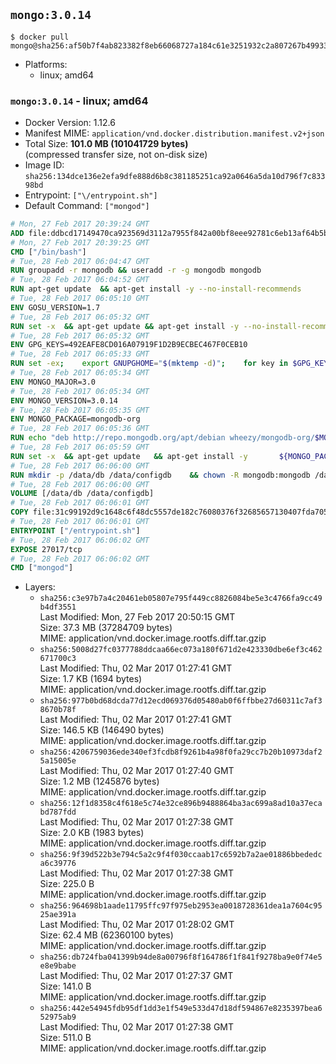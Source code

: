 ## `mongo:3.0.14`

```console
$ docker pull mongo@sha256:af50b7f4ab823382f8eb66068727a184c61e3251932c2a807267b49933756d6c
```

-	Platforms:
	-	linux; amd64

### `mongo:3.0.14` - linux; amd64

-	Docker Version: 1.12.6
-	Manifest MIME: `application/vnd.docker.distribution.manifest.v2+json`
-	Total Size: **101.0 MB (101041729 bytes)**  
	(compressed transfer size, not on-disk size)
-	Image ID: `sha256:134dce136e2efa9dfe888d6b8c381185251ca92a0646a5da10d796f7c83398bd`
-	Entrypoint: `["\/entrypoint.sh"]`
-	Default Command: `["mongod"]`

```dockerfile
# Mon, 27 Feb 2017 20:39:24 GMT
ADD file:ddbcd17149470ca923569d3112a7955f842a00bf8eee92781c6eb13af64b5b82 in / 
# Mon, 27 Feb 2017 20:39:25 GMT
CMD ["/bin/bash"]
# Tue, 28 Feb 2017 06:04:47 GMT
RUN groupadd -r mongodb && useradd -r -g mongodb mongodb
# Tue, 28 Feb 2017 06:04:52 GMT
RUN apt-get update 	&& apt-get install -y --no-install-recommends 		numactl 	&& rm -rf /var/lib/apt/lists/*
# Tue, 28 Feb 2017 06:05:10 GMT
ENV GOSU_VERSION=1.7
# Tue, 28 Feb 2017 06:05:32 GMT
RUN set -x 	&& apt-get update && apt-get install -y --no-install-recommends ca-certificates wget && rm -rf /var/lib/apt/lists/* 	&& wget -O /usr/local/bin/gosu "https://github.com/tianon/gosu/releases/download/$GOSU_VERSION/gosu-$(dpkg --print-architecture)" 	&& wget -O /usr/local/bin/gosu.asc "https://github.com/tianon/gosu/releases/download/$GOSU_VERSION/gosu-$(dpkg --print-architecture).asc" 	&& export GNUPGHOME="$(mktemp -d)" 	&& gpg --keyserver ha.pool.sks-keyservers.net --recv-keys B42F6819007F00F88E364FD4036A9C25BF357DD4 	&& gpg --batch --verify /usr/local/bin/gosu.asc /usr/local/bin/gosu 	&& rm -r "$GNUPGHOME" /usr/local/bin/gosu.asc 	&& chmod +x /usr/local/bin/gosu 	&& gosu nobody true 	&& apt-get purge -y --auto-remove ca-certificates wget
# Tue, 28 Feb 2017 06:05:32 GMT
ENV GPG_KEYS=492EAFE8CD016A07919F1D2B9ECBEC467F0CEB10
# Tue, 28 Feb 2017 06:05:33 GMT
RUN set -ex; 	export GNUPGHOME="$(mktemp -d)"; 	for key in $GPG_KEYS; do 		gpg --keyserver ha.pool.sks-keyservers.net --recv-keys "$key"; 	done; 	gpg --export $GPG_KEYS > /etc/apt/trusted.gpg.d/mongodb.gpg; 	rm -r "$GNUPGHOME"; 	apt-key list
# Tue, 28 Feb 2017 06:05:34 GMT
ENV MONGO_MAJOR=3.0
# Tue, 28 Feb 2017 06:05:34 GMT
ENV MONGO_VERSION=3.0.14
# Tue, 28 Feb 2017 06:05:35 GMT
ENV MONGO_PACKAGE=mongodb-org
# Tue, 28 Feb 2017 06:05:36 GMT
RUN echo "deb http://repo.mongodb.org/apt/debian wheezy/mongodb-org/$MONGO_MAJOR main" > /etc/apt/sources.list.d/mongodb-org.list
# Tue, 28 Feb 2017 06:05:59 GMT
RUN set -x 	&& apt-get update 	&& apt-get install -y 		${MONGO_PACKAGE}=$MONGO_VERSION 		${MONGO_PACKAGE}-server=$MONGO_VERSION 		${MONGO_PACKAGE}-shell=$MONGO_VERSION 		${MONGO_PACKAGE}-mongos=$MONGO_VERSION 		${MONGO_PACKAGE}-tools=$MONGO_VERSION 	&& rm -rf /var/lib/apt/lists/* 	&& rm -rf /var/lib/mongodb 	&& mv /etc/mongod.conf /etc/mongod.conf.orig
# Tue, 28 Feb 2017 06:06:00 GMT
RUN mkdir -p /data/db /data/configdb 	&& chown -R mongodb:mongodb /data/db /data/configdb
# Tue, 28 Feb 2017 06:06:00 GMT
VOLUME [/data/db /data/configdb]
# Tue, 28 Feb 2017 06:06:01 GMT
COPY file:31c99192d9c1648c6f48dc5557de182c76080376f32685657130407fda705b3b in /entrypoint.sh 
# Tue, 28 Feb 2017 06:06:01 GMT
ENTRYPOINT ["/entrypoint.sh"]
# Tue, 28 Feb 2017 06:06:02 GMT
EXPOSE 27017/tcp
# Tue, 28 Feb 2017 06:06:02 GMT
CMD ["mongod"]
```

-	Layers:
	-	`sha256:c3e97b7a4c20461eb05807e795f449cc8826084be5e3c4766fa9cc49b4df3551`  
		Last Modified: Mon, 27 Feb 2017 20:50:15 GMT  
		Size: 37.3 MB (37284709 bytes)  
		MIME: application/vnd.docker.image.rootfs.diff.tar.gzip
	-	`sha256:5008d27fc0377788ddcaa66ec073a180f671d2e423330dbe6ef3c462671700c3`  
		Last Modified: Thu, 02 Mar 2017 01:27:41 GMT  
		Size: 1.7 KB (1694 bytes)  
		MIME: application/vnd.docker.image.rootfs.diff.tar.gzip
	-	`sha256:977b0bd68dcda77d12ecd069376d05480ab0f6ffbbe27d60311c7af38670b78f`  
		Last Modified: Thu, 02 Mar 2017 01:27:41 GMT  
		Size: 146.5 KB (146490 bytes)  
		MIME: application/vnd.docker.image.rootfs.diff.tar.gzip
	-	`sha256:4206759036ede340ef3fcdb8f9261b4a98f0fa29cc7b20b10973daf25a15005e`  
		Last Modified: Thu, 02 Mar 2017 01:27:40 GMT  
		Size: 1.2 MB (1245876 bytes)  
		MIME: application/vnd.docker.image.rootfs.diff.tar.gzip
	-	`sha256:12f1d8358c4f618e5c74e32ce896b9488864ba3ac699a8ad10a37ecabd787fdd`  
		Last Modified: Thu, 02 Mar 2017 01:27:38 GMT  
		Size: 2.0 KB (1983 bytes)  
		MIME: application/vnd.docker.image.rootfs.diff.tar.gzip
	-	`sha256:9f39d522b3e794c5a2c9f4f030ccaab17c6592b7a2ae01886bbededca6c39776`  
		Last Modified: Thu, 02 Mar 2017 01:27:38 GMT  
		Size: 225.0 B  
		MIME: application/vnd.docker.image.rootfs.diff.tar.gzip
	-	`sha256:964698b1aade11795ffc97f975eb2953ea0018728361dea1a7604c9525ae391a`  
		Last Modified: Thu, 02 Mar 2017 01:28:02 GMT  
		Size: 62.4 MB (62360100 bytes)  
		MIME: application/vnd.docker.image.rootfs.diff.tar.gzip
	-	`sha256:db724fba041399b94de8a00796f8f164786f1f841f9278ba9e0f74e5e8e9babe`  
		Last Modified: Thu, 02 Mar 2017 01:27:37 GMT  
		Size: 141.0 B  
		MIME: application/vnd.docker.image.rootfs.diff.tar.gzip
	-	`sha256:442e54945fdb95df1dd3e1f549e533d47d18df594867e8235397bea652975ab9`  
		Last Modified: Thu, 02 Mar 2017 01:27:38 GMT  
		Size: 511.0 B  
		MIME: application/vnd.docker.image.rootfs.diff.tar.gzip
